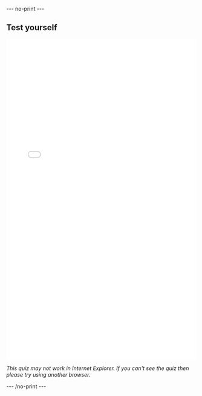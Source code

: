 --- no-print ---

## Test yourself

<div class="quiz">
	<iframe src="/quiz.html" width="100%" height="850" allowtransparency="true" frameborder="0 scrolling="no"></iframe>
</div>

_This quiz may not work in Internet Explorer. If you can't see the quiz then please try using another browser._

--- /no-print ---
